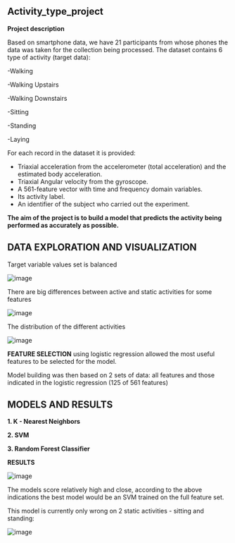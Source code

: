 **Activity_type_project**
--------------------------
**Project description**

Based on smartphone data, we have 21 participants from whose phones the data was taken for the collection being processed. The dataset contains 6 type of activity (target data):

-Walking

-Walking Upstairs

-Walking Downstairs

-Sitting

-Standing

-Laying

For each record in the dataset it is provided:

- Triaxial acceleration from the accelerometer (total acceleration) and the estimated body acceleration.
- Triaxial Angular velocity from the gyroscope.
- A 561-feature vector with time and frequency domain variables.
- Its activity label.
- An identifier of the subject who carried out the experiment.

**The aim of the project is to build a model that predicts the activity being performed as accurately as possible.**

**DATA EXPLORATION AND VISUALIZATION**
--------------------------
Target variable values set is balanced 

![image](https://user-images.githubusercontent.com/96497973/190903588-1e6c9654-816f-4d36-b53d-07063d989bdf.png)

There are big differences between active and static activities for some features

![image](https://user-images.githubusercontent.com/96497973/190903662-1dae19a0-9823-419c-8734-2a70cfafa8d0.png)


The distribution of the different activities

![image](https://user-images.githubusercontent.com/96497973/190903619-9470afaf-e6af-4eb1-93ee-4196e4fb941e.png)

**FEATURE SELECTION** using logistic regression allowed the most useful features to be selected for the model.

Model building was then based on 2 sets of data: all features and those indicated in the logistic regression (125  of 561 features)


MODELS AND RESULTS
--------------------------

**1. K - Nearest Neighbors**

**2. SVM**

**3. Random Forest Classifier**

**RESULTS**

![image](https://user-images.githubusercontent.com/96497973/190904439-4d584478-73df-48b9-9a38-e33874a6ae9f.png)


The models score relatively high and close, according to the above indications the best model would be an SVM trained on the full feature set. 

This model is currently only wrong on 2 static activities - sitting and standing:

![image](https://user-images.githubusercontent.com/96497973/190904529-151b9658-3c6a-42e1-93b8-fea0f2a15fc7.png)

